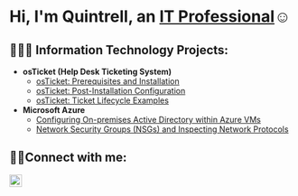 <h1>Hi, I'm Quintrell, an <a href="https://linkedin.com/in/Josh">IT Professional</a>☺</h1>

<h2>👨🏿‍💻 Information Technology Projects:</h2>

- <b>osTicket (Help Desk Ticketing System)</b>
  - [osTicket: Prerequisites and Installation](https://github.com/quintrell-11/osticket-prereqs)
  - [osTicket: Post-Installation Configuration](https://github.com/quintrell-11/post-install-config)
  - [osTicket: Ticket Lifecycle Examples](https://github.com/quintrell-11/ticket-lifecycle)
- <b>Microsoft Azure</b>
  - [Configuring On-premises Active Directory within Azure VMs](https://github.com/quintrell-11/configure-ad)
  - [Network Security Groups (NSGs) and Inspecting Network Protocols](https://github.com/quintrell-11/azure-network-protocols)

<h2>🤳🏿Connect with me:</h2>

[<img align="left" alt="Quintrell | LinkedIn" width="22px" src="https://cdn.jsdelivr.net/npm/simple-icons@v3/icons/linkedin.svg" />][linkedin]

[linkedin]: www.linkedin.com/in/quintrell-thomas-3190a868
